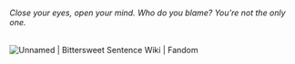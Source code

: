 ###### Close your eyes, open your mind. Who do you blame? You're not the only one.
<img src="https://static.wikia.nocookie.net/bittersweet-sentence/images/d/dd/Unknown.png/revision/latest/scale-to-width-down/985?cb=20240731171935" alt="Unnamed | Bittersweet Sentence Wiki | Fandom"/>

